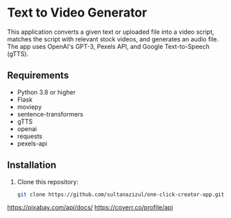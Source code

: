 # Text to Video Generator

This application converts a given text or uploaded file into a video script, matches the script with relevant stock videos, and generates an audio file. The app uses OpenAI's GPT-3, Pexels API, and Google Text-to-Speech (gTTS).

## Requirements

- Python 3.8 or higher
- Flask
- moviepy
- sentence-transformers
- gTTS
- openai
- requests
- pexels-api

## Installation

1. Clone this repository:
   ```bash
   git clone https://github.com/sultanazizul/one-click-creator-app.git

https://pixabay.com/api/docs/
https://coverr.co/profile/api
